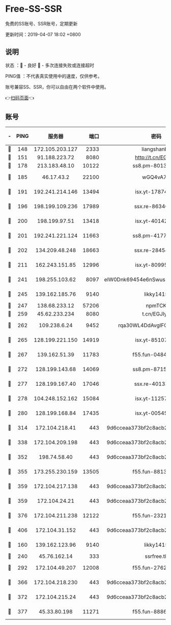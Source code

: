 # Free-SS-SSR

免费的SS账号、SSR账号，定期更新

更新时间：2019-04-07 18:02 +0800

## 说明

状态     ：🙂 - 良好 🙁 - 多次连接失败或连接超时

PING值   ：不代表真实使用中的速度，仅供参考。

账号兼容SS、SSR，你可以自由在两个软件中使用。

👉[扫码页面](https://liesauer.github.io/Free-SS-SSR/)👈

## 账号

|-|PING|服务器|端口|密码|加密方式|区域|
|:----:|:----:|:-----:|-----:|:----:|:----:|:----:|
|🙂|148|172.105.203.127|2333|liangshanbo|chacha20|JP|
|🙂|151|91.188.223.72|8080|http://t.cn/EGJIyrl|rc4-md5|RU|
|🙂|178|213.183.48.10|10122|ss8.pm-80138879|rc4-md5|RU|
|🙂|185|46.17.43.2|22100|wGQ4vA7D|aes-256-gcm|RU|
|🙂|191|192.241.214.146|13494|isx.yt-17874005|aes-256-cfb|US|
|🙂|196|198.199.109.236|17989|ssx.re-86346346|aes-256-cfb|US|
|🙂|200|198.199.97.51|13418|isx.yt-40142272|aes-256-cfb|US|
|🙂|201|192.241.221.124|11663|ss8.pm-41772299|aes-256-cfb|US|
|🙂|202|134.209.48.248|18663|ssx.re-28454131|aes-256-cfb|US|
|🙂|211|162.243.151.85|12996|isx.yt-80995578|aes-256-cfb|US|
|🙂|241|198.255.103.62|8097|eIW0Dnk69454e6nSwuspv9DmS201tQ0D|aes-256-cfb|US|
|🙂|245|139.162.185.76|9140|likky1415|aes-256-cfb|DE|
|🙂|247|138.68.233.12|57206|npmTCK|rc4-md5|US|
|🙂|259|45.62.233.234|8080|t.cn/EGJIyrl|rc4-md5|CA|
|🙂|262|109.238.6.24|9452|rqa30WL4DdAvgIFG6Fs3znzTa|aes-256-cfb|FR|
|🙂|265|128.199.221.150|14919|isx.yt-85107538|aes-256-cfb|SG|
|🙂|267|139.162.51.39|11783|f55.fun-04843983|aes-256-cfb|SG|
|🙂|272|128.199.143.68|14069|ss8.pm-87154822|aes-256-cfb|SG|
|🙂|277|128.199.167.40|17046|ssx.re-40133185|aes-256-cfb|SG|
|🙂|278|104.248.152.162|15084|isx.yt-11257150|aes-256-cfb|SG|
|🙂|280|128.199.168.84|17435|isx.yt-00545215|aes-256-cfb|SG|
|🙂|314|172.104.218.41|443|9d6cceaa373bf2c8acb22e60b6a58be6|aes-256-cfb|US|
|🙂|338|172.104.209.198|443|9d6cceaa373bf2c8acb22e60b6a58be6|aes-256-cfb|US|
|🙂|352|198.74.58.40|443|9d6cceaa373bf2c8acb22e60b6a58be6|aes-256-cfb|US|
|🙂|355|173.255.230.159|13505|f55.fun-88132244|aes-256-cfb|US|
|🙂|359|172.104.217.138|443|9d6cceaa373bf2c8acb22e60b6a58be6|aes-256-cfb|US|
|🙂|359|172.104.24.21|443|9d6cceaa373bf2c8acb22e60b6a58be6|aes-256-cfb|US|
|🙂|376|172.104.211.238|12122|f55.fun-23214357|aes-256-cfb|US|
|🙂|406|172.104.31.152|443|9d6cceaa373bf2c8acb22e60b6a58be6|aes-256-cfb|US|
|🙂|160|139.162.123.96|9140|likky1415|aes-256-cfb|JP|
|🙂|240|45.76.162.14|333|ssrfree.tk|rc4|SG|
|🙂|292|172.104.49.207|12008|f55.fun-27622022|aes-256-cfb|SG|
|🙂|366|172.104.218.230|443|9d6cceaa373bf2c8acb22e60b6a58be6|aes-256-cfb|US|
|🙂|372|172.104.215.24|443|9d6cceaa373bf2c8acb22e60b6a58be6|aes-256-cfb|US|
|🙂|377|45.33.80.198|11271|f55.fun-88868016|aes-256-cfb|US|
